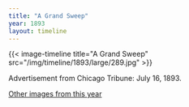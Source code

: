 ```yaml
---
title: "A Grand Sweep"
year: 1893
layout: timeline
---
```


{{< image-timeline title="A Grand Sweep" src="/img/timeline/1893/large/289.jpg" >}}


Advertisement from Chicago Tribune: July 16, 1893.  

[Other images from this year](/historical/timeline/1893)